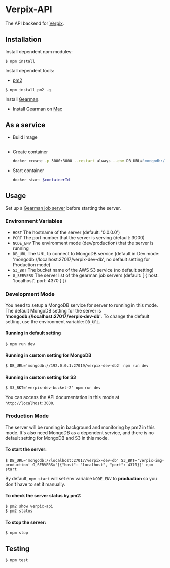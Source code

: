 # Verpix-API

The API backend for [Verpix](https://www.verpix.me).

## Installation
Install dependent npm modules:

```
$ npm install
```

Install dependent tools:

* [pm2](http://pm2.keymetrics.io/)

```
$ npm install pm2 -g
```

Install [Gearman](http://gearman.org/getting-started/#installing).

* Install Gearman on [Mac](http://richardsumilang.com/server/gearman/install-gearman-on-os-x/)

## As a service

* Build image

    ```sh

    ```
* Create container
    
    ```sh
    docker create -p 3000:3000 --restart always --env DB_URL='mongodb://$user:$passwd@mongodb-a1:$port,mongodb-a2:$port,mongodb-a3:$port/$db_name?allowExtendedOperators=true&readPreference=secondary' --add-host=mongodb-a1:$IP --add-host=mongodb-a2:$IP --add-host=mongodb-a3:$IP --add-host=gearmand:$IP $imageId
    ```

* Start container

    ```sh
    docker start $containerId
    ``` 


## Usage

Set up a [Gearman job server](http://gearman.org/getting-started/#starting) before starting the server.

### Environment Variables
* `HOST` The hostname of the server (default: '0.0.0.0')
* `PORT` The port number that the server is serving (default: 3000)
* `NODE_ENV` The environment mode (dev/production) that the server is running
* `DB_URL` The URL to connect to MongoDB service (default in Dev mode: 'mongodb://localhost:27017/verpix-dev-db', no default setting for Production mode)
* `S3_BKT` The bucket name of the AWS S3 service (no default setting)
* `G_SERVERS` The server list of the gearman job servers (default: [ { host: 'localhost', port: 4370 } ])

### Development Mode
You need to setup a MongoDB service for server to running in this mode. The default MongoDB setting for the server is **'mongodb://localhost:27017/verpix-dev-db'**. To change the default setting, use the environment variable: `DB_URL`.

#### Running in default setting

```
$ npm run dev
```

#### Running in custom setting for MongoDB

```
$ DB_URL='mongodb://192.0.0.1:27019/verpix-dev-db2' npm run dev
```

#### Running in custom setting for S3

```
$ S3_BKT='verpix-dev-bucket-2' npm run dev
```

You can access the API documentation in this mode at `http://localhost:3000`.

### Production Mode
The server will be running in background and monitoring by pm2 in this mode. It's also need MongoDB as a dependent service, and there is no default setting for MongoDB and S3 in this mode.

#### To start the server:

```
$ DB_URL='mongodb://localhost:27017/verpix-dev-db' S3_BKT='verpix-img-production' G_SERVERS='[{"host": "localhost", "port": 4370}]' npm start
```

By default, `npm start` will set env variable `NODE_ENV` to **production** so you don't have to set it manually.

#### To check the server status by pm2:

```
$ pm2 show verpix-api
$ pm2 status
```

#### To stop the server:

```
$ npm stop
```

## Testing
```
$ npm test
```
